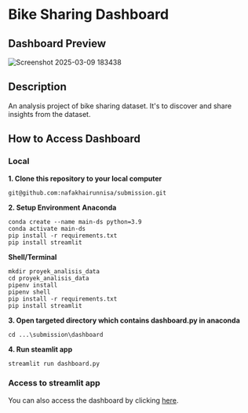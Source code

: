 # Bike Sharing Dashboard

## Dashboard Preview
![Screenshot 2025-03-09 183438](https://github.com/user-attachments/assets/bbacf178-52f7-4937-be13-b4bad2ea4ced)

## Description
An analysis project of bike sharing dataset. It's to discover and share insights from the dataset.

## How to Access Dashboard

### **Local**
**1. Clone this repository to your local computer**
```
git@github.com:nafakhairunnisa/submission.git
```
**2. Setup Environment**
**Anaconda**
```
conda create --name main-ds python=3.9
conda activate main-ds
pip install -r requirements.txt
pip install streamlit
```
**Shell/Terminal**
```
mkdir proyek_analisis_data
cd proyek_analisis_data
pipenv install
pipenv shell
pip install -r requirements.txt
pip install streamlit
```
**3. Open targeted directory which contains dashboard.py in anaconda**
```
cd ...\submission\dashboard
```
**4. Run steamlit app**
```
streamlit run dashboard.py
```

### **Access to streamlit app**
You can also access the dashboard by clicking [here](https://25bike-sharing.streamlit.app/).

